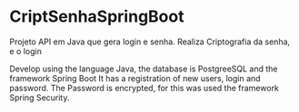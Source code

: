 # CriptSenhaSpringBoot
Projeto API em Java que gera login e senha. Realiza Criptografia da senha, e o login 

Develop using the language Java, the database is PostgreeSQL and the framework Spring Boot
It has a registration of new users, login and password.
The Password is encrypted, for this was used the framework Spring Security.
